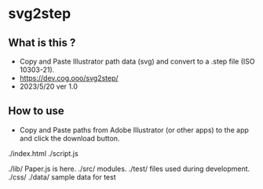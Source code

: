 # svg2step


## What is this ?

- Copy and Paste Illustrator path data (svg) and convert to a .step file (ISO 10303-21).
- https://dev.cog.ooo/svg2step/
- 2023/5/20 ver 1.0

## How to use
- Copy and Paste paths from Adobe Illustrator (or other apps) to the app and click the download button.

./index.html
./script.js

./lib/ Paper.js is here.
./src/ modules.
./test/ files used during development.
./css/
./data/ sample data for test
